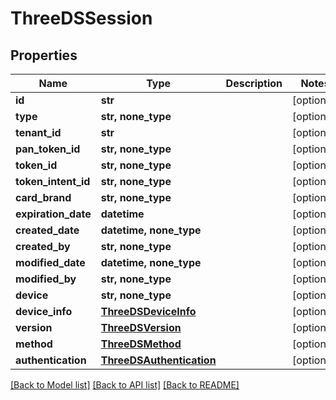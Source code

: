 # ThreeDSSession


## Properties
Name | Type | Description | Notes
------------ | ------------- | ------------- | -------------
**id** | **str** |  | [optional] 
**type** | **str, none_type** |  | [optional] 
**tenant_id** | **str** |  | [optional] 
**pan_token_id** | **str, none_type** |  | [optional] 
**token_id** | **str, none_type** |  | [optional] 
**token_intent_id** | **str, none_type** |  | [optional] 
**card_brand** | **str, none_type** |  | [optional] 
**expiration_date** | **datetime** |  | [optional] 
**created_date** | **datetime, none_type** |  | [optional] 
**created_by** | **str, none_type** |  | [optional] 
**modified_date** | **datetime, none_type** |  | [optional] 
**modified_by** | **str, none_type** |  | [optional] 
**device** | **str, none_type** |  | [optional] 
**device_info** | [**ThreeDSDeviceInfo**](ThreeDSDeviceInfo.md) |  | [optional] 
**version** | [**ThreeDSVersion**](ThreeDSVersion.md) |  | [optional] 
**method** | [**ThreeDSMethod**](ThreeDSMethod.md) |  | [optional] 
**authentication** | [**ThreeDSAuthentication**](ThreeDSAuthentication.md) |  | [optional] 

[[Back to Model list]](../README.md#documentation-for-models) [[Back to API list]](../README.md#documentation-for-api-endpoints) [[Back to README]](../README.md)


